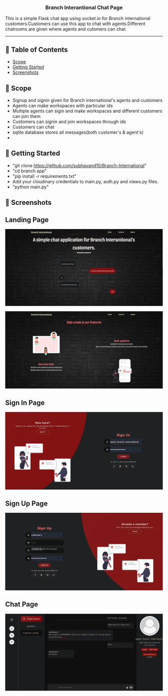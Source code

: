 <p align="center">
  <a href="" rel="noopener">
 <!--<img width="80" alt="readme" src="https://www.vhv.rs/dpng/d/219-2192268_samsung-bada-games-free-download-for-wave-chat.png">-->
</a>
</p>

<h3 align="center"> Branch Interantional Chat Page
    <br> 
</h3>


<p>This is a simple Flask chat app using socket.io for Branch international customers.Customers can use this app to chat with agents.Different chatrooms are given where agents and cutomers can chat.</p>

---

## 📝 Table of Contents

- [Scope](#scope)
- [Getting Started](#getting_started)
- [Screenshots](#screenshots)


## 🚀 Scope <a name = "scope"></a>
- Signup and signin given for Branch international's agents and customers
- Agents can make workspaces with particular ids
- Multiple agents can sigin and make workspaces and different customers can join them
- Customers can signin and join workspaces through ids
- Customers can chat
- sqlite database stores all messages(both customer's & agent's)
- 


## 🏁 Getting Started <a name = "getting_started"></a>

- "git clone https://github.com/subhayand10/Branch-International"
- "cd branch app" 
- "pip install -r requirements.txt"
- Add your cloudinary credentials to main.py, auth.py and views.py files.
- "python main.py" 






## 🤳 Screenshots <a name = "screenshots"></a>


## Landing Page

![ss1](https://github.com/subhayand10/Branch-International/blob/master/screenshots/landing1.JPG)

![ss2](https://github.com/subhayand10/Branch-International/blob/master/screenshots/landing2.JPG)

## Sign In Page

![ss3](https://github.com/subhayand10/Branch-International/blob/master/screenshots/signin.JPG)

## Sign Up Page

![ss4](https://github.com/subhayand10/Branch-International/blob/master/screenshots/signup.JPG)

## Chat Page

![ss5](https://github.com/subhayand10/Branch-International/blob/master/screenshots/chatmainpage.JPG) 







